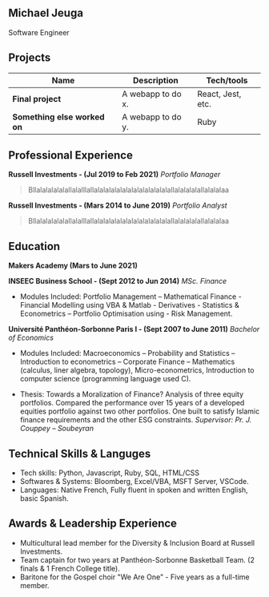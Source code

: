 ## Michael Jeuga

Software Engineer

## Projects

| Name                         | Description       | Tech/tools        |
| ---------------------------- | ----------------- | ----------------- |
| **Final project**            | A webapp to do x. | React, Jest, etc. |
| **Something else worked on** | A webapp to do y. | Ruby              |

## Professional Experience

**Russell Investments - (Jul 2019 to Feb 2021)**
_Portfolio Manager_

>Bllalalalalalallalalllallalalalalalalalalalalalalalallalalalalallalalalaa



**Russell Investments -  (Mars 2014 to June 2019)**
_Portfolio Analyst_

>Bllalalalalalallalalllallalalalalalalalalalalalalalallalalalalallalalalaa




## Education

**Makers Academy (Mars to June 2021)**

**INSEEC Business School - (Sept 2012 to Jun 2014)**
_MSc. Finance_

* Modules Included: Portfolio Management – Mathematical Finance - Financial Modelling using VBA & Matlab -
      Derivatives - Statistics & Econometrics – Portfolio Optimisation using - Risk Management.



**Université Panthéon-Sorbonne Paris I - (Sept 2007 to June 2011)**
 _Bachelor of Economics_

* Modules Included: Macroeconomics – Probability and Statistics – Introduction to econometrics – Corporate Finance – 
Mathematics (calculus, liner algebra, topology), Micro-econometrics, Introduction to computer science (programming language used C).


* Thesis: Towards a Moralization of Finance?
      Analysis of three equity portfolios. 
      Compared the performance over 15 years of a developed equities portfolio against two other portfolios. 
      One built to satisfy Islamic finance requirements and the other ESG constraints. 
     _Supervisor: Pr. J. Couppey – Soubeyran_


## Technical Skills & Languges

 * Tech skills: Python, Javascript, Ruby, SQL, HTML/CSS
 * Softwares & Systems: Bloomberg, Excel/VBA, MSFT Server, VSCode.
 * Languages: Native French, Fully fluent in spoken and written English, basic Spanish.

## Awards & Leadership Experience
 
 * Multicultural lead member for the Diversity & Inclusion Board at Russell Investments.
 * Team captain for two years at Panthéon-Sorbonne Basketball Team. (2 finals & 1 French College title).
 * Baritone for the Gospel choir "We Are One" - Five years as a full-time member.
